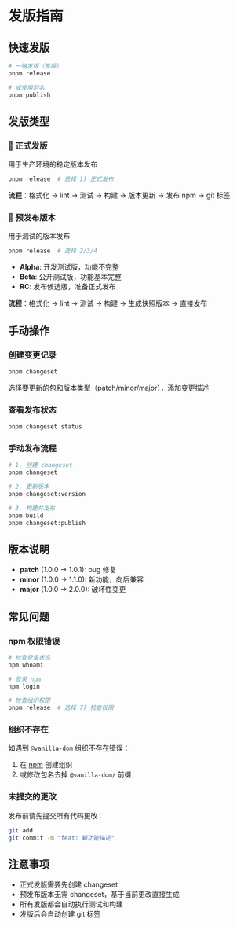 # 发版指南

## 快速发版

```bash
# 一键发版（推荐）
pnpm release

# 或使用别名
pnpm publish
```

## 发版类型

### 🎯 正式发版

用于生产环境的稳定版本发布

```bash
pnpm release  # 选择 1) 正式发布
```

**流程**：格式化 → lint → 测试 → 构建 → 版本更新 → 发布 npm → git 标签

### 🧪 预发布版本

用于测试的版本发布

```bash
pnpm release  # 选择 2/3/4
```

- **Alpha**: 开发测试版，功能不完整
- **Beta**: 公开测试版，功能基本完整
- **RC**: 发布候选版，准备正式发布

**流程**：格式化 → lint → 测试 → 构建 → 生成快照版本 → 直接发布

## 手动操作

### 创建变更记录

```bash
pnpm changeset
```

选择要更新的包和版本类型（patch/minor/major），添加变更描述

### 查看发布状态

```bash
pnpm changeset status
```

### 手动发布流程

```bash
# 1. 创建 changeset
pnpm changeset

# 2. 更新版本
pnpm changeset:version

# 3. 构建并发布
pnpm build
pnpm changeset:publish
```

## 版本说明

- **patch** (1.0.0 → 1.0.1): bug 修复
- **minor** (1.0.0 → 1.1.0): 新功能，向后兼容
- **major** (1.0.0 → 2.0.0): 破坏性变更

## 常见问题

### npm 权限错误

```bash
# 检查登录状态
npm whoami

# 登录 npm
npm login

# 检查组织权限
pnpm release  # 选择 7) 检查权限
```

### 组织不存在

如遇到 `@vanilla-dom` 组织不存在错误：

1. 在 [npm](https://www.npmjs.com/org/create) 创建组织
2. 或修改包名去掉 `@vanilla-dom/` 前缀

### 未提交的更改

发布前请先提交所有代码更改：

```bash
git add .
git commit -m "feat: 新功能描述"
```

## 注意事项

- 正式发版需要先创建 changeset
- 预发布版本无需 changeset，基于当前更改直接生成
- 所有发版都会自动执行测试和构建
- 发版后会自动创建 git 标签
